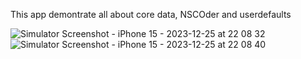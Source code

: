 This app demontrate all about core data, NSCOder and userdefaults

![Simulator Screenshot - iPhone 15 - 2023-12-25 at 22 08 32](https://github.com/russvkm/To-DoList/assets/54277618/addf2a01-c3af-427a-a0eb-0a578e02e7b1)
![Simulator Screenshot - iPhone 15 - 2023-12-25 at 22 08 40](https://github.com/russvkm/To-DoList/assets/54277618/2e9fe296-b3db-4503-ad4e-e2eac0d50836)

